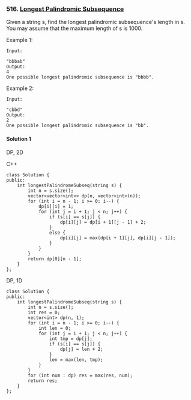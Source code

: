 ### 516\. [Longest Palindromic Subsequence](https://leetcode.com/problems/longest-palindromic-subsequence/)

Given a string s, find the longest palindromic subsequence's length in s. You may assume that the maximum length of s is 1000.

Example 1:
```
Input:

"bbbab"
Output:
4
One possible longest palindromic subsequence is "bbbb".
```

Example 2:
```
Input:

"cbbd"
Output:
2
One possible longest palindromic subsequence is "bb".
```


#### Solution 1

DP, 2D

C++

```
class Solution {
public:
    int longestPalindromeSubseq(string s) {
        int n = s.size();
        vector<vector<int>> dp(n, vector<int>(n));
        for (int i = n - 1; i >= 0; i--) {
            dp[i][i] = 1;
            for (int j = i + 1; j < n; j++) {
                if (s[i] == s[j]) {
                    dp[i][j] = dp[i + 1][j - 1] + 2;
                }
                else {
                    dp[i][j] = max(dp[i + 1][j], dp[i][j - 1]);
                }
            }
        }
        return dp[0][n - 1];
    }
};
```

DP, 1D

```
class Solution {
public:
    int longestPalindromeSubseq(string s) {
        int n = s.size();
        int res = 0;
        vector<int> dp(n, 1);
        for (int i = n - 1; i >= 0; i--) {
            int len = 0;
            for (int j = i + 1; j < n; j++) {
                int tmp = dp[j];
                if (s[i] == s[j]) {
                    dp[j] = len + 2;
                }
                len = max(len, tmp);
            }
        }
        for (int num : dp) res = max(res, num);
        return res;
    }
};
```
